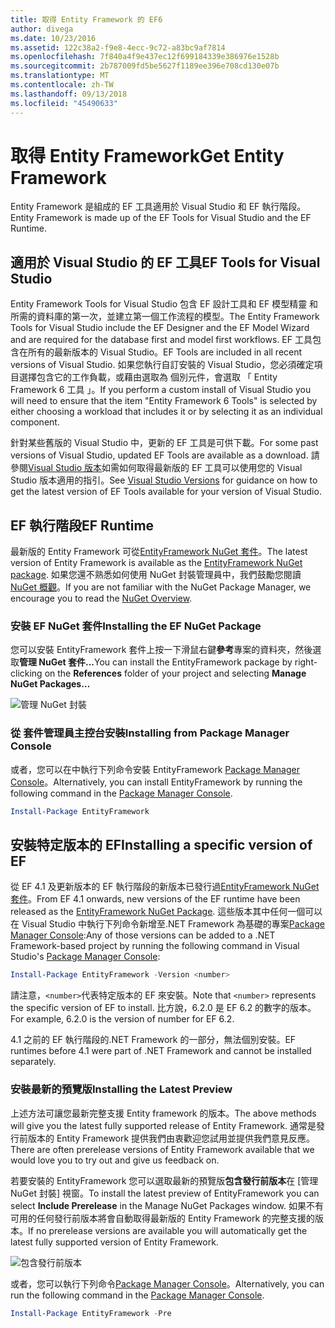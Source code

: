 ```yaml
---
title: 取得 Entity Framework 的 EF6
author: divega
ms.date: 10/23/2016
ms.assetid: 122c38a2-f9e8-4ecc-9c72-a83bc9af7814
ms.openlocfilehash: 7f840a4f9e437ec12f699184339e386976e1528b
ms.sourcegitcommit: 2b787009fd5be5627f1189ee396e708cd130e07b
ms.translationtype: MT
ms.contentlocale: zh-TW
ms.lasthandoff: 09/13/2018
ms.locfileid: "45490633"
---
```

# <a name="get-entity-framework"></a><span data-ttu-id="2de9c-102">取得 Entity Framework</span><span class="sxs-lookup"><span data-stu-id="2de9c-102">Get Entity Framework</span></span>
<span data-ttu-id="2de9c-103">Entity Framework 是組成的 EF 工具適用於 Visual Studio 和 EF 執行階段。</span><span class="sxs-lookup"><span data-stu-id="2de9c-103">Entity Framework is made up of the EF Tools for Visual Studio and the EF Runtime.</span></span>

## <a name="ef-tools-for-visual-studio"></a><span data-ttu-id="2de9c-104">適用於 Visual Studio 的 EF 工具</span><span class="sxs-lookup"><span data-stu-id="2de9c-104">EF Tools for Visual Studio</span></span>

<span data-ttu-id="2de9c-105">Entity Framework Tools for Visual Studio 包含 EF 設計工具和 EF 模型精靈 和所需的資料庫的第一次，並建立第一個工作流程的模型。</span><span class="sxs-lookup"><span data-stu-id="2de9c-105">The Entity Framework Tools for Visual Studio include the EF Designer and the EF Model Wizard and are required for the database first and model first workflows.</span></span> <span data-ttu-id="2de9c-106">EF 工具包含在所有的最新版本的 Visual Studio。</span><span class="sxs-lookup"><span data-stu-id="2de9c-106">EF Tools are included in all recent versions of Visual Studio.</span></span> <span data-ttu-id="2de9c-107">如果您執行自訂安裝的 Visual Studio，您必須確定項目選擇包含它的工作負載，或藉由選取為 個別元件，會選取 「 Entity Framework 6 工具 」。</span><span class="sxs-lookup"><span data-stu-id="2de9c-107">If you perform a custom install of Visual Studio you will need to ensure that the item "Entity Framework 6 Tools" is selected by either choosing a workload that includes it or by selecting it as an individual component.</span></span>

<span data-ttu-id="2de9c-108">針對某些舊版的 Visual Studio 中，更新的 EF 工具是可供下載。</span><span class="sxs-lookup"><span data-stu-id="2de9c-108">For some past versions of Visual Studio, updated EF Tools are available as a download.</span></span> <span data-ttu-id="2de9c-109">請參閱[Visual Studio 版本](~/ef6/what-is-new/visual-studio.md)如需如何取得最新版的 EF 工具可以使用您的 Visual Studio 版本適用的指引。</span><span class="sxs-lookup"><span data-stu-id="2de9c-109">See [Visual Studio Versions](~/ef6/what-is-new/visual-studio.md) for guidance on how to get the latest version of EF Tools available for your version of Visual Studio.</span></span>

## <a name="ef-runtime"></a><span data-ttu-id="2de9c-110">EF 執行階段</span><span class="sxs-lookup"><span data-stu-id="2de9c-110">EF Runtime</span></span>

<span data-ttu-id="2de9c-111">最新版的 Entity Framework 可從[EntityFramework NuGet 套件](http://nuget.org/packages/EntityFramework/)。</span><span class="sxs-lookup"><span data-stu-id="2de9c-111">The latest version of Entity Framework is available as the [EntityFramework NuGet package](http://nuget.org/packages/EntityFramework/).</span></span> <span data-ttu-id="2de9c-112">如果您還不熟悉如何使用 NuGet 封裝管理員中，我們鼓勵您閱讀[NuGet 概觀](https://docs.microsoft.com/nuget/consume-packages/overview-and-workflow)。</span><span class="sxs-lookup"><span data-stu-id="2de9c-112">If you are not familiar with the NuGet Package Manager, we encourage you to read the [NuGet Overview](https://docs.microsoft.com/nuget/consume-packages/overview-and-workflow).</span></span>

### <a name="installing-the-ef-nuget-package"></a><span data-ttu-id="2de9c-113">安裝 EF NuGet 套件</span><span class="sxs-lookup"><span data-stu-id="2de9c-113">Installing the EF NuGet Package</span></span>

<span data-ttu-id="2de9c-114">您可以安裝 EntityFramework 套件上按一下滑鼠右鍵**參考**專案的資料夾，然後選取**管理 NuGet 套件...**</span><span class="sxs-lookup"><span data-stu-id="2de9c-114">You can install the EntityFramework package by right-clicking on the **References** folder of your project and selecting **Manage NuGet Packages…**</span></span>

![管理 NuGet 封裝](~/ef6/media/managenugetpackages.png)

### <a name="installing-from-package-manager-console"></a><span data-ttu-id="2de9c-116">從 套件管理員主控台安裝</span><span class="sxs-lookup"><span data-stu-id="2de9c-116">Installing from Package Manager Console</span></span>

<span data-ttu-id="2de9c-117">或者，您可以在中執行下列命令安裝 EntityFramework [Package Manager Console](http://docs.nuget.org/docs/start-here/using-the-package-manager-console)。</span><span class="sxs-lookup"><span data-stu-id="2de9c-117">Alternatively, you can install EntityFramework by running the following command in the [Package Manager Console](http://docs.nuget.org/docs/start-here/using-the-package-manager-console).</span></span>

``` powershell
Install-Package EntityFramework
```

## <a name="installing-a-specific-version-of-ef"></a><span data-ttu-id="2de9c-118">安裝特定版本的 EF</span><span class="sxs-lookup"><span data-stu-id="2de9c-118">Installing a specific version of EF</span></span>

<span data-ttu-id="2de9c-119">從 EF 4.1 及更新版本的 EF 執行階段的新版本已發行過[EntityFramework NuGet 套件](https://www.nuget.org/packages/EntityFramework/)。</span><span class="sxs-lookup"><span data-stu-id="2de9c-119">From EF 4.1 onwards, new versions of the EF runtime have been released as the [EntityFramework NuGet Package](https://www.nuget.org/packages/EntityFramework/).</span></span> <span data-ttu-id="2de9c-120">這些版本其中任何一個可以在 Visual Studio 中執行下列命令新增至.NET Framework 為基礎的專案[Package Manager Console](http://docs.nuget.org/docs/start-here/using-the-package-manager-console):</span><span class="sxs-lookup"><span data-stu-id="2de9c-120">Any of those versions can be added to a .NET Framework-based project by running the following command in Visual Studio's [Package Manager Console](http://docs.nuget.org/docs/start-here/using-the-package-manager-console):</span></span>

``` powershell
Install-Package EntityFramework -Version <number>
```

<span data-ttu-id="2de9c-121">請注意，`<number>`代表特定版本的 EF 來安裝。</span><span class="sxs-lookup"><span data-stu-id="2de9c-121">Note that `<number>` represents the specific version of EF to install.</span></span> <span data-ttu-id="2de9c-122">比方說，6.2.0 是 EF 6.2 的數字的版本。</span><span class="sxs-lookup"><span data-stu-id="2de9c-122">For example, 6.2.0 is the version of number for EF 6.2.</span></span>   

<span data-ttu-id="2de9c-123">4.1 之前的 EF 執行階段的.NET Framework 的一部分，無法個別安裝。</span><span class="sxs-lookup"><span data-stu-id="2de9c-123">EF runtimes before 4.1 were part of .NET Framework and cannot be installed separately.</span></span>

### <a name="installing-the-latest-preview"></a><span data-ttu-id="2de9c-124">安裝最新的預覽版</span><span class="sxs-lookup"><span data-stu-id="2de9c-124">Installing the Latest Preview</span></span>

<span data-ttu-id="2de9c-125">上述方法可讓您最新完整支援 Entity framework 的版本。</span><span class="sxs-lookup"><span data-stu-id="2de9c-125">The above methods will give you the latest fully supported release of Entity Framework.</span></span> <span data-ttu-id="2de9c-126">通常是發行前版本的 Entity Framework 提供我們由衷歡迎您試用並提供我們意見反應。</span><span class="sxs-lookup"><span data-stu-id="2de9c-126">There are often prerelease versions of Entity Framework available that we would love you to try out and give us feedback on.</span></span>

<span data-ttu-id="2de9c-127">若要安裝的 EntityFramework 您可以選取最新的預覽版**包含發行前版本**在 [管理 NuGet 封裝] 視窗。</span><span class="sxs-lookup"><span data-stu-id="2de9c-127">To install the latest preview of EntityFramework you can select **Include Prerelease** in the Manage NuGet Packages window.</span></span> <span data-ttu-id="2de9c-128">如果不有可用的任何發行前版本將會自動取得最新版的 Entity Framework 的完整支援的版本。</span><span class="sxs-lookup"><span data-stu-id="2de9c-128">If no prerelease versions are available you will automatically get the latest fully supported version of Entity Framework.</span></span>

![包含發行前版本](~/ef6/media/includeprerelease.png)

<span data-ttu-id="2de9c-130">或者，您可以執行下列命令[Package Manager Console](http://docs.nuget.org/docs/start-here/using-the-package-manager-console)。</span><span class="sxs-lookup"><span data-stu-id="2de9c-130">Alternatively, you can run the following command in the [Package Manager Console](http://docs.nuget.org/docs/start-here/using-the-package-manager-console).</span></span>

``` powershell
Install-Package EntityFramework -Pre
```
